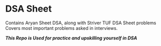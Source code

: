 # DSA Sheet
Contains Aryan Sheet DSA, along with Striver TUF DSA Sheet problems
Covers most important problems asked in interviews.

***This Repo is Used for practice and upskilling yourself in DSA***
